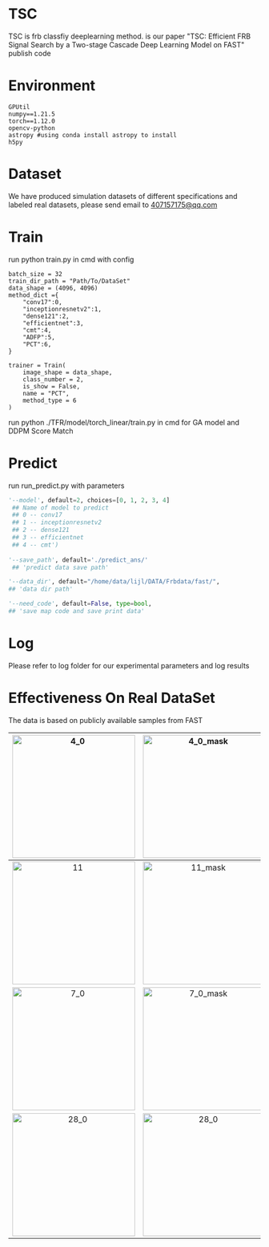 # TSC

TSC is frb classfiy deeplearning method. is our paper "TSC: Efficient FRB Signal Search by a Two-stage Cascade Deep Learning Model on FAST" publish code

# Environment

```
GPUtil
numpy==1.21.5
torch==1.12.0
opencv-python
astropy #using conda install astropy to install
h5py
```

# Dataset

We have produced simulation datasets of different specifications and labeled real datasets, please send email to 407157175@qq.com

# Train 

run python train.py in cmd with config

```
batch_size = 32
train_dir_path = "Path/To/DataSet"
data_shape = (4096, 4096)
method_dict ={
    "conv17":0,
    "inceptionresnetv2":1,
    "dense121":2,
    "efficientnet":3,
    "cmt":4,
    "ADFP":5,
    "PCT":6,
}

trainer = Train(
    image_shape = data_shape,
    class_number = 2, 
    is_show = False,
    name = "PCT",
    method_type = 6
)
```

run python ./TFR/model/torch_linear/train.py in cmd for GA model and DDPM Score Match



# Predict

run run_predict.py  with parameters

```python
'--model', default=2, choices=[0, 1, 2, 3, 4]
 ## Name of model to predict
 ## 0 -- conv17
 ## 1 -- inceptionresnetv2
 ## 2 -- dense121
 ## 3 -- efficientnet
 ## 4 -- cmt')
 
'--save_path', default='./predict_ans/'
 ## 'predict data save path'

'--data_dir', default="/home/data/lijl/DATA/Frbdata/fast/", 
## 'data dir path'

'--need_code', default=False, type=bool, 
## 'save map code and save print data'
```

# Log

Please refer to log folder for our experimental parameters and log results

# Effectiveness On Real DataSet

The data is based on publicly available samples from FAST

| <img src=".\log\hotmap\4_0.jpg" alt="4_0" width="245" height="245" /> | <img src=".\log\hotmap\4_0_mask.jpg" alt="4_0_mask" width="245" height="245" /> |
| :----------------------------------------------------------: | :----------------------------------------------------------: |
| <img src=".\log\hotmap\11.jpg" alt="11" width="245" height="245" /> | <img src=".\log\hotmap\11_mask.jpg" alt="11_mask" width="245" height="245" /> |
| <img src=".\log\hotmap\7_0.jpg" alt="7_0" width="245" height="245"/> | <img src=".\log\hotmap\7_0_mask.jpg" alt="7_0_mask" width="245" height="245" /> |
| <img src=".\log\hotmap\28_0.jpg" alt="28_0" width="245" height="245"/> | <img src=".\log\hotmap\28_0_mask.jpg" alt="28_0" width="245" height="245" /> |

